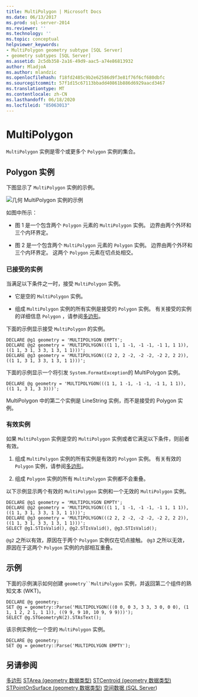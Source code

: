 ```yaml
---
title: MultiPolygon | Microsoft Docs
ms.date: 06/13/2017
ms.prod: sql-server-2014
ms.reviewer: ''
ms.technology: ''
ms.topic: conceptual
helpviewer_keywords:
- MultiPolygon geometry subtype [SQL Server]
- geometry subtypes [SQL Server]
ms.assetid: 2c5db358-2a16-49d9-aac5-a74e86813932
author: MladjoA
ms.author: mlandzic
ms.openlocfilehash: f18fd2485c9b2e62586d9f3e81f76f6cf680dbfc
ms.sourcegitcommit: 57f1d15c67113bbadd40861b886d6929aacd3467
ms.translationtype: MT
ms.contentlocale: zh-CN
ms.lasthandoff: 06/18/2020
ms.locfileid: "85063013"
---
```

# <a name="multipolygon"></a>MultiPolygon
  `MultiPolygon` 实例是零个或更多个 `Polygon` 实例的集合。

## <a name="polygon-instances"></a>Polygon 实例
 下图显示了 `MultiPolygon` 实例的示例。

 ![几何 MultiPolygon 实例的示例](../../database-engine/media/multipolygon.gif "几何 MultiPolygon 实例的示例")

 如图中所示：

-   图 1 是一个包含两个 `Polygon` 元素的 `MultiPolygon` 实例。 边界由两个外环和三个内环界定。

-   图 2 是一个包含两个 `MultiPolygon` 元素的 `Polygon` 实例。 边界由两个外环和三个内环界定。 这两个 `Polygon` 元素在切点处相交。

### <a name="accepted-instances"></a>已接受的实例
 当满足以下条件之一时，接受 `MultiPolygon` 实例。

-   它是空的 `MultiPolygon` 实例。

-   组成 `MultiPolygon` 实例的所有实例是接受的 `Polygon` 实例。 有关接受的实例的详细信息 `Polygon` ，请参阅[多边形](../spatial/polygon.md)。

 下面的示例显示接受 `MultiPolygon` 的实例。

```
DECLARE @g1 geometry = 'MULTIPOLYGON EMPTY';
DECLARE @g2 geometry = 'MULTIPOLYGON(((1 1, 1 -1, -1 -1, -1 1, 1 1)),((1 1, 3 1, 3 3, 1 3, 1 1)))';
DECLARE @g3 geometry = 'MULTIPOLYGON(((2 2, 2 -2, -2 -2, -2 2, 2 2)),((1 1, 3 1, 3 3, 1 3, 1 1)))';
```

 下面的示例显示一个将引发 `System.FormatException`的 MultiPolygon 实例。

```
DECLARE @g geometry = 'MULTIPOLYGON(((1 1, 1 -1, -1 -1, -1 1, 1 1)),((1 1, 3 1, 3 3)))';
```

 MultiPolygon 中的第二个实例是 LineString 实例，而不是接受的 Polygon 实例。

### <a name="valid-instances"></a>有效实例
 如果 `MultiPolygon` 实例是空的 `MultiPolygon` 实例或者它满足以下条件，则前者有效。

1.  组成 `MultiPolygon` 实例的所有实例是有效的 `Polygon` 实例。 有关有效的 `Polygon` 实例，请参阅[多边形](../spatial/polygon.md)。

2.  组成 `Polygon` 实例的所有 `MultiPolygon` 实例都不会重叠。

 以下示例显示两个有效的 `MultiPolygon` 实例和一个无效的 `MultiPolygon` 实例。

```
DECLARE @g1 geometry = 'MULTIPOLYGON EMPTY';
DECLARE @g2 geometry = 'MULTIPOLYGON(((1 1, 1 -1, -1 -1, -1 1, 1 1)),((1 1, 3 1, 3 3, 1 3, 1 1)))';
DECLARE @g3 geometry = 'MULTIPOLYGON(((2 2, 2 -2, -2 -2, -2 2, 2 2)),((1 1, 3 1, 3 3, 1 3, 1 1)))';
SELECT @g1.STIsValid(), @g2.STIsValid(), @g3.STIsValid();
```

 `@g2` 之所以有效，原因在于两个 `Polygon` 实例仅在切点接触。 `@g3` 之所以无效，原因在于这两个  `Polygon` 实例的内部相互重叠。

## <a name="examples"></a>示例
 下面的示例演示如何创建 `geometry``MultiPolygon` 实例，并返回第二个组件的熟知文本 (WKT)。

```
DECLARE @g geometry;
SET @g = geometry::Parse('MULTIPOLYGON(((0 0, 0 3, 3 3, 3 0, 0 0), (1 1, 1 2, 2 1, 1 1)), ((9 9, 9 10, 10 9, 9 9)))');
SELECT @g.STGeometryN(2).STAsText();
```

 该示例实例化一个空的 `MultiPolygon` 实例。

```
DECLARE @g geometry;
SET @g = geometry::Parse('MULTIPOLYGON EMPTY');
```

## <a name="see-also"></a>另请参阅
 [多边形](../spatial/polygon.md) [STArea &#40;geometry 数据类型&#41;](/sql/t-sql/spatial-geometry/starea-geometry-data-type) [STCentroid &#40;geometry 数据类型&#41;](/sql/t-sql/spatial-geometry/stcentroid-geometry-data-type) [STPointOnSurface &#40;geometry 数据类型&#41;](/sql/t-sql/spatial-geometry/stpointonsurface-geometry-data-type) [空间数据 &#40;SQL Server](../spatial/spatial-data-sql-server.md)&#41;


